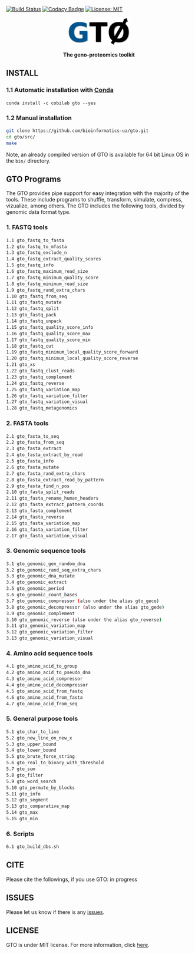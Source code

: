 [![Build Status](https://travis-ci.org/cobilab/gto.svg?branch=master)](https://travis-ci.org/cobilab/gto)
[![Codacy Badge](https://api.codacy.com/project/badge/Grade/53c822299f6841fbb7680d065be5b796)](https://www.codacy.com/app/pratas/GTO?utm_source=github.com&amp;utm_medium=referral&amp;utm_content=pratas/GTO&amp;utm_campaign=Badge_Grade)
[![License: MIT](https://img.shields.io/github/license/mashape/apistatus.svg)](LICENSE)

<p align="center"><img src="imgs/logo.png"
alt="GTO" height="76" border="0" /></p>

<p align="center"><b>The geno-proteomics toolkit</b></p>

## INSTALL

### 1.1 Automatic installation with [Conda](https://conda.io/miniconda) ###

```
conda install -c cobilab gto --yes
```

### 1.2 Manual installation ###

```bash
git clone https://github.com/bioinformatics-ua/gto.git
cd gto/src/
make
```
Note, an already compiled version of GTO is available for 64 bit Linux OS in
the `bin/` directory.

## GTO Programs

The GTO provides pipe support for easy integration with the majority of the tools. These include programs to shuffle, transform, simulate, compress, vizualize, among others. The GTO includes the following tools, divided by genomic data format type.

### 1. FASTQ tools

```bash
1.1 gto_fastq_to_fasta
1.2 gto_fastq_to_mfasta
1.3 gto_fastq_exclude_n
1.4 gto_fastq_extract_quality_scores
1.5 gto_fastq_info
1.6 gto_fastq_maximum_read_size
1.7 gto_fastq_minimum_quality_score
1.8 gto_fastq_minimum_read_size
1.9 gto_fastq_rand_extra_chars
1.10 gto_fastq_from_seq
1.11 gto_fastq_mutate
1.12 gto_fastq_split
1.13 gto_fastq_pack
1.14 gto_fastq_unpack
1.15 gto_fastq_quality_score_info
1.16 gto_fastq_quality_score_max
1.17 gto_fastq_quality_score_min
1.18 gto_fastq_cut
1.19 gto_fastq_minimum_local_quality_score_forward
1.20 gto_fastq_minimum_local_quality_score_reverse
1.21 gto_xs
1.22 gto_fastq_clust_reads
1.23 gto_fastq_complement
1.24 gto_fastq_reverse
1.25 gto_fastq_variation_map
1.26 gto_fastq_variation_filter
1.27 gto_fastq_variation_visual
1.28 gto_fastq_metagenomics
```

### 2. FASTA tools

```bash
2.1 gto_fasta_to_seq
2.2 gto_fasta_from_seq
2.3 gto_fasta_extract
2.4 gto_fasta_extract_by_read
2.5 gto_fasta_info
2.6 gto_fasta_mutate
2.7 gto_fasta_rand_extra_chars
2.8 gto_fasta_extract_read_by_pattern
2.9 gto_fasta_find_n_pos
2.10 gto_fasta_split_reads
2.11 gto_fasta_rename_human_headers
2.12 gto_fasta_extract_pattern_coords
2.13 gto_fasta_complement
2.14 gto_fasta_reverse
2.15 gto_fasta_variation_map
2.16 gto_fasta_variation_filter
2.17 gto_fasta_variation_visual
```

### 3. Genomic sequence tools

```bash
3.1 gto_genomic_gen_random_dna
3.2 gto_genomic_rand_seq_extra_chars
3.3 gto_genomic_dna_mutate
3.4 gto_genomic_extract
3.5 gto_genomic_period
3.6 gto_genomic_count_bases
3.7 gto_genomic_compressor (also under the alias gto_geco)
3.8 gto_genomic_decompressor (also under the alias gto_gede)
3.9 gto_genomic_complement
3.10 gto_genomic_reverse (also under the alias gto_reverse)
3.11 gto_genomic_variation_map
3.12 gto_genomic_variation_filter
3.13 gto_genomic_variation_visual
```

### 4. Amino acid sequence tools

```bash
4.1 gto_amino_acid_to_group
4.2 gto_amino_acid_to_pseudo_dna
4.3 gto_amino_acid_compressor
4.4 gto_amino_acid_decompressor
4.5 gto_amino_acid_from_fastq
4.6 gto_amino_acid_from_fasta
4.7 gto_amino_acid_from_seq
```


### 5. General purpose tools

```bash
5.1 gto_char_to_line
5.2 gto_new_line_on_new_x
5.3 gto_upper_bound
5.4 gto_lower_bound
5.5 gto_brute_force_string
5.6 gto_real_to_binary_with_threshold
5.7 gto_sum
5.8 gto_filter
5.9 gto_word_search
5.10 gto_permute_by_blocks
5.11 gto_info
5.12 gto_segment
5.13 gto_comparative_map
5.14 gto_max
5.15 gto_min
``` 

### 6. Scripts
```bash
6.1 gto_build_dbs.sh
```

## CITE
Please cite the followings, if you use GTO:
in progress

## ISSUES
Please let us know if there is any
[issues](https://github.com/bioinformatics-ua/gto/issues).

## LICENSE
GTO is under MIT license. For more information, click
[here](https://opensource.org/licenses/MIT).
